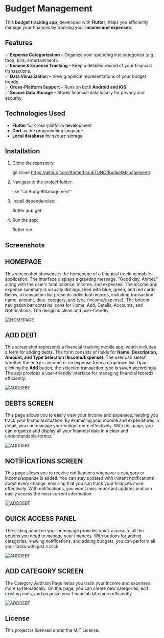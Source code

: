 # **Budget Management**  

This **budget tracking app**, developed with **Flutter**, helps you efficiently manage your finances by tracking your **income and expenses**.  

## **Features**  
✅ **Expense Categorization** – Organize your spending into categories (e.g., food, bills, entertainment).  
✅ **Income & Expense Tracking** – Keep a detailed record of your financial transactions.  
✅ **Data Visualization** – View graphical representations of your budget trends.  
✅ **Cross-Platform Support** – Runs on both **Android and iOS**.  
✅ **Secure Data Storage** – Stores financial data locally for privacy and security.  

## **Technologies Used**  
- **Flutter** for cross-platform development  
- **Dart** as the programming language  
- **Local database** for secure storage  

## **Installation**  
1. Clone the repository:  
   
   git clone https://github.com/AhmetFarukTUNC/BudgetManagement/
    
2. Navigate to the project folder:  
   
   like "cd BudgetManagement"
     
3. Install dependencies:  
   
   flutter pub get
     
5. Run the app:  
   
   flutter run
     

## **Screenshots**

## **HOMEPAGE**

This screenshot showcases the homepage of a financial tracking mobile application. The interface displays a greeting message, "Good day, Ahmet," along with the user's total balance, income, and expenses. The income and expense summary is visually distinguished with blue, green, and red cards. Below, a transaction list presents individual records, including transaction name, amount, date, category, and type (income/expense). The bottom navigation bar contains icons for Home, Add, Details, Accounts, and Notifications. The design is clean and user-friendly.

![HOMEPAGE](butce/images/anasayfa.png)

## **ADD DEBT**
 
This screenshot represents a financial tracking mobile app, which includes a form for adding debts. The form consists of fields for **Name, Description, Amount, and Type Selection (Income/Expense)**. The user can select whether the entry is income or an expense from a dropdown list. Upon clicking the **Add** button, the selected transaction type is saved accordingly. The app provides a user-friendly interface for managing financial records efficiently.

![ADDDEBT](butce/images/borcekle.png)

## **DEBTS SCREEN**
 
This page allows you to easily view your income and expenses, helping you track your financial situation. By examining your income and expenditures in detail, you can manage your budget more effectively. With this page, you can organize and display all your financial data in a clear and understandable format.

![ADDDEBT](butce/images/borclar.png)

## **NOTİFİCATİONS SCREEN**
 
This page allows you to receive notifications whenever a category or income/expense is added. You can stay updated with instant notifications about every change, ensuring that you can track your finances more effectively. With notifications, you won't miss important updates and can easily access the most current information.

![ADDDEBT](butce/images/bildirimler.png)

## **QUICK ACCESS PANEL**
 
The sliding panel on your homepage provides quick access to all the options you need to manage your finances. With buttons for adding categories, viewing notifications, and adding budgets, you can perform all your tasks with just a click.

![ADDDEBT](butce/images/yanpencere.png)

## **ADD CATEGORY SCREEN**
 
The Category Addition Page helps you track your income and expenses more systematically. On this page, you can create new categories, edit existing ones, and organize your financial data more efficiently.

![ADDDEBT](butce/images/kategoriekle.png)







## **License**  
This project is licensed under the MIT License.

